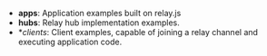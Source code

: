 * **apps**: Application examples built on relay.js
* **hubs**: Relay hub implementation examples.
* **clients*: Client examples, capable of joining a relay channel and executing application code.
